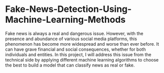 # Fake-News-Detection-Using-Machine-Learning-Methods
Fake news is always a real and dangerous issue. However, with the presence and abundance of various social media platforms, this phenomenon has become more widespread and worse than ever before. It can have grave financial and social consequences, whether for both individuals and entities. In this project, I will address this issue from the technical side by applying different machine learning algorithms to choose the best to build a model that can classify news as real or fake.
